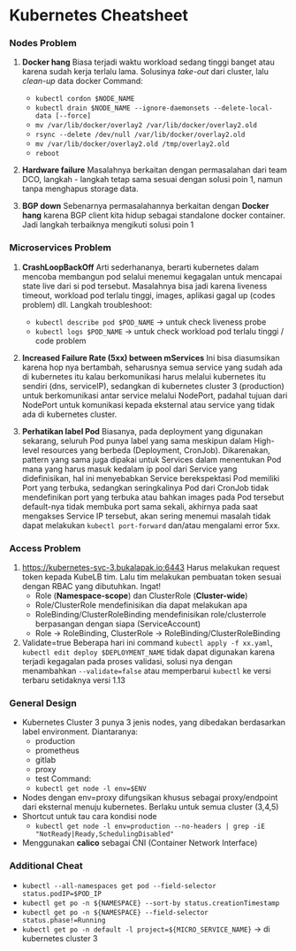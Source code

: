 # Kubernetes Cheatsheet

### Nodes Problem
1. **Docker hang**
    Biasa terjadi waktu workload sedang tinggi banget atau karena sudah kerja terlalu lama.
    Solusinya _take-out_ dari cluster, lalu _clean-up_ data docker
    Command:
    - `kubectl cordon $NODE_NAME`
    - `kubectl drain $NODE_NAME --ignore-daemonsets --delete-local-data [--force]`
    - `mv /var/lib/docker/overlay2 /var/lib/docker/overlay2.old`
    - `rsync --delete /dev/null /var/lib/docker/overlay2.old`
    - `mv /var/lib/docker/overlay2.old /tmp/overlay2.old`
    - `reboot`

2. **Hardware failure**
    Masalahnya berkaitan dengan permasalahan dari team DCO, langkah - langkah tetap sama sesuai dengan solusi poin 1, namun tanpa menghapus storage data.

3. **BGP down**
    Sebenarnya permasalahannya berkaitan dengan **Docker hang** karena BGP client kita hidup sebagai standalone docker container. Jadi langkah terbaiknya mengikuti solusi poin 1

### Microservices Problem
1. **CrashLoopBackOff**
    Arti sederhananya, berarti kubernetes dalam mencoba membangun pod selalui menemui kegagalan untuk mencapai state live dari si pod tersebut. Masalahnya bisa jadi karena liveness timeout, workload pod terlalu tinggi, images, aplikasi gagal up (codes problem) dll.
    Langkah troubleshoot:
    - `kubectl describe pod $POD_NAME` -> untuk check liveness probe
    - `kubectl logs $POD_NAME` -> untuk check workload pod terlalu tinggi / code problem

2. **Increased Failure Rate (5xx) between mServices**
    Ini bisa diasumsikan karena hop nya bertambah, seharusnya semua service yang sudah ada di kubernetes itu kalau berkomunikasi harus melalui kubernetes itu sendiri (dns, serviceIP), sedangkan di kubernetes cluster 3 (production) untuk berkomunikasi antar service melalui NodePort, padahal tujuan dari NodePort untuk komunikasi kepada eksternal atau service yang tidak ada di kubernetes cluster.

3. **Perhatikan label Pod**
    Biasanya, pada deployment yang digunakan sekarang, seluruh Pod punya label yang sama meskipun dalam High-level resources yang berbeda (Deployment, CronJob). Dikarenakan, pattern yang sama juga dipakai untuk Services dalam menentukan Pod mana yang harus masuk kedalam ip pool dari Service yang didefinisikan, hal ini menyebabkan Service berekspektasi Pod memiliki Port yang terbuka, sedangkan seringkalinya Pod dari CronJob tidak mendefinikan port yang terbuka atau bahkan images pada Pod tersebut default-nya tidak membuka port sama sekali, akhirnya pada saat mengakses Service IP tersebut, akan sering menemui masalah tidak dapat melakukan `kubectl port-forward` dan/atau mengalami error 5xx.

### Access Problem
1. https://kubernetes-svc-3.bukalapak.io:6443
    Harus melakukan request token kepada KubeLB tim. Lalu tim melakukan pembuatan token sesuai dengan RBAC yang dibutuhkan.
    Ingat!
    - Role (**Namespace-scope**) dan ClusterRole (**Cluster-wide**)
    - Role/ClusterRole mendefinisikan dia dapat melakukan apa
    - RoleBinding/ClusterRoleBinding mendefinisikan role/clusterrole berpasangan dengan siapa (ServiceAccount)
    - Role -> RoleBinding, ClusterRole -> RoleBinding/ClusterRoleBinding
2. Validate=true
    Beberapa hari ini command `kubectl apply -f xx.yaml`, `kubectl edit deploy $DEPLOYMENT_NAME` tidak dapat digunakan karena terjadi kegagalan pada proses validasi, solusi nya dengan menambahkan `--validate=false` atau memperbarui `kubectl` ke versi terbaru setidaknya versi 1.13

### General Design
* Kubernetes Cluster 3 punya 3 jenis nodes, yang dibedakan berdasarkan label environment. Diantaranya:
  - production
  - prometheus
  - gitlab
  - proxy
  - test
  Command:
  - `kubectl get node -l env=$ENV`
* Nodes dengan env=proxy difungsikan khusus sebagai proxy/endpoint dari eksternal menuju kubernetes. Berlaku untuk semua cluster (3,4,5)
* Shortcut untuk tau cara kondisi node
  - `kubectl get node -l env=production --no-headers | grep -iE "NotReady|Ready,SchedulingDisabled"`
* Menggunakan **calico** sebagai CNI (Container Network Interface)

### Additional Cheat
* `kubectl --all-namespaces get pod --field-selector status.podIP=$POD_IP`
* `kubectl get po -n ${NAMESPACE} --sort-by status.creationTimestamp`
* `kubectl get po -n ${NAMESPACE} --field-selector status.phase!=Running`
* `kubectl get po -n default -l project=${MICRO_SERVICE_NAME}` -> di kubernetes cluster 3
